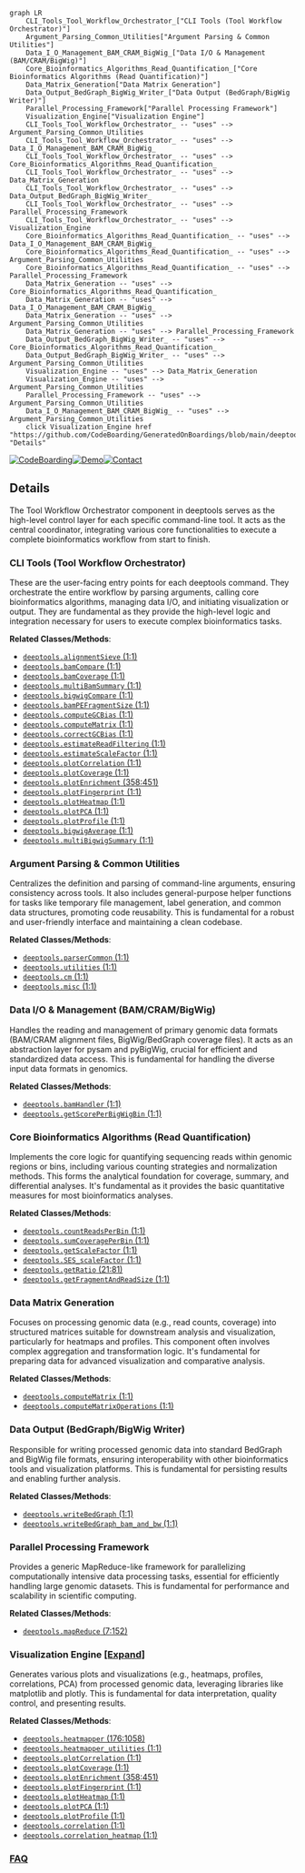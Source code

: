 ```mermaid
graph LR
    CLI_Tools_Tool_Workflow_Orchestrator_["CLI Tools (Tool Workflow Orchestrator)"]
    Argument_Parsing_Common_Utilities["Argument Parsing & Common Utilities"]
    Data_I_O_Management_BAM_CRAM_BigWig_["Data I/O & Management (BAM/CRAM/BigWig)"]
    Core_Bioinformatics_Algorithms_Read_Quantification_["Core Bioinformatics Algorithms (Read Quantification)"]
    Data_Matrix_Generation["Data Matrix Generation"]
    Data_Output_BedGraph_BigWig_Writer_["Data Output (BedGraph/BigWig Writer)"]
    Parallel_Processing_Framework["Parallel Processing Framework"]
    Visualization_Engine["Visualization Engine"]
    CLI_Tools_Tool_Workflow_Orchestrator_ -- "uses" --> Argument_Parsing_Common_Utilities
    CLI_Tools_Tool_Workflow_Orchestrator_ -- "uses" --> Data_I_O_Management_BAM_CRAM_BigWig_
    CLI_Tools_Tool_Workflow_Orchestrator_ -- "uses" --> Core_Bioinformatics_Algorithms_Read_Quantification_
    CLI_Tools_Tool_Workflow_Orchestrator_ -- "uses" --> Data_Matrix_Generation
    CLI_Tools_Tool_Workflow_Orchestrator_ -- "uses" --> Data_Output_BedGraph_BigWig_Writer_
    CLI_Tools_Tool_Workflow_Orchestrator_ -- "uses" --> Parallel_Processing_Framework
    CLI_Tools_Tool_Workflow_Orchestrator_ -- "uses" --> Visualization_Engine
    Core_Bioinformatics_Algorithms_Read_Quantification_ -- "uses" --> Data_I_O_Management_BAM_CRAM_BigWig_
    Core_Bioinformatics_Algorithms_Read_Quantification_ -- "uses" --> Argument_Parsing_Common_Utilities
    Core_Bioinformatics_Algorithms_Read_Quantification_ -- "uses" --> Parallel_Processing_Framework
    Data_Matrix_Generation -- "uses" --> Core_Bioinformatics_Algorithms_Read_Quantification_
    Data_Matrix_Generation -- "uses" --> Data_I_O_Management_BAM_CRAM_BigWig_
    Data_Matrix_Generation -- "uses" --> Argument_Parsing_Common_Utilities
    Data_Matrix_Generation -- "uses" --> Parallel_Processing_Framework
    Data_Output_BedGraph_BigWig_Writer_ -- "uses" --> Core_Bioinformatics_Algorithms_Read_Quantification_
    Data_Output_BedGraph_BigWig_Writer_ -- "uses" --> Argument_Parsing_Common_Utilities
    Visualization_Engine -- "uses" --> Data_Matrix_Generation
    Visualization_Engine -- "uses" --> Argument_Parsing_Common_Utilities
    Parallel_Processing_Framework -- "uses" --> Argument_Parsing_Common_Utilities
    Data_I_O_Management_BAM_CRAM_BigWig_ -- "uses" --> Argument_Parsing_Common_Utilities
    click Visualization_Engine href "https://github.com/CodeBoarding/GeneratedOnBoardings/blob/main/deeptools/Visualization_Engine.md" "Details"
```

[![CodeBoarding](https://img.shields.io/badge/Generated%20by-CodeBoarding-9cf?style=flat-square)](https://github.com/CodeBoarding/CodeBoarding)[![Demo](https://img.shields.io/badge/Try%20our-Demo-blue?style=flat-square)](https://www.codeboarding.org/demo)[![Contact](https://img.shields.io/badge/Contact%20us%20-%20contact@codeboarding.org-lightgrey?style=flat-square)](mailto:contact@codeboarding.org)

## Details

The Tool Workflow Orchestrator component in deeptools serves as the high-level control layer for each specific command-line tool. It acts as the central coordinator, integrating various core functionalities to execute a complete bioinformatics workflow from start to finish.

### CLI Tools (Tool Workflow Orchestrator)
These are the user-facing entry points for each deeptools command. They orchestrate the entire workflow by parsing arguments, calling core bioinformatics algorithms, managing data I/O, and initiating visualization or output. They are fundamental as they provide the high-level logic and integration necessary for users to execute complex bioinformatics tasks.


**Related Classes/Methods**:

- <a href="https://github.com/deeptools/deeptools/blob/master/deeptools/alignmentSieve.py#L1-L1" target="_blank" rel="noopener noreferrer">`deeptools.alignmentSieve` (1:1)</a>
- <a href="https://github.com/deeptools/deeptools/blob/master/deeptools/bamCompare.py#L1-L1" target="_blank" rel="noopener noreferrer">`deeptools.bamCompare` (1:1)</a>
- <a href="https://github.com/deeptools/deeptools/blob/master/deeptools/bamCoverage.py#L1-L1" target="_blank" rel="noopener noreferrer">`deeptools.bamCoverage` (1:1)</a>
- <a href="https://github.com/deeptools/deeptools/blob/master/deeptools/multiBamSummary.py#L1-L1" target="_blank" rel="noopener noreferrer">`deeptools.multiBamSummary` (1:1)</a>
- <a href="https://github.com/deeptools/deeptools/blob/master/deeptools/bigwigCompare.py#L1-L1" target="_blank" rel="noopener noreferrer">`deeptools.bigwigCompare` (1:1)</a>
- <a href="https://github.com/deeptools/deeptools/blob/master/deeptools/bamPEFragmentSize.py#L1-L1" target="_blank" rel="noopener noreferrer">`deeptools.bamPEFragmentSize` (1:1)</a>
- <a href="https://github.com/deeptools/deeptools/blob/master/deeptools/computeGCBias.py#L1-L1" target="_blank" rel="noopener noreferrer">`deeptools.computeGCBias` (1:1)</a>
- <a href="https://github.com/deeptools/deeptools/blob/master/deeptools/computeMatrix.py#L1-L1" target="_blank" rel="noopener noreferrer">`deeptools.computeMatrix` (1:1)</a>
- <a href="https://github.com/deeptools/deeptools/blob/master/deeptools/correctGCBias.py#L1-L1" target="_blank" rel="noopener noreferrer">`deeptools.correctGCBias` (1:1)</a>
- <a href="https://github.com/deeptools/deeptools/blob/master/deeptools/estimateReadFiltering.py#L1-L1" target="_blank" rel="noopener noreferrer">`deeptools.estimateReadFiltering` (1:1)</a>
- <a href="https://github.com/deeptools/deeptools/blob/master/deeptools/estimateScaleFactor.py#L1-L1" target="_blank" rel="noopener noreferrer">`deeptools.estimateScaleFactor` (1:1)</a>
- <a href="https://github.com/deeptools/deeptools/blob/master/deeptools/plotCorrelation.py#L1-L1" target="_blank" rel="noopener noreferrer">`deeptools.plotCorrelation` (1:1)</a>
- <a href="https://github.com/deeptools/deeptools/blob/master/deeptools/plotCoverage.py#L1-L1" target="_blank" rel="noopener noreferrer">`deeptools.plotCoverage` (1:1)</a>
- <a href="https://github.com/deeptools/deeptools/blob/master/deeptools/plotEnrichment.py#L358-L451" target="_blank" rel="noopener noreferrer">`deeptools.plotEnrichment` (358:451)</a>
- <a href="https://github.com/deeptools/deeptools/blob/master/deeptools/plotFingerprint.py#L1-L1" target="_blank" rel="noopener noreferrer">`deeptools.plotFingerprint` (1:1)</a>
- <a href="https://github.com/deeptools/deeptools/blob/master/deeptools/plotHeatmap.py#L1-L1" target="_blank" rel="noopener noreferrer">`deeptools.plotHeatmap` (1:1)</a>
- <a href="https://github.com/deeptools/deeptools/blob/master/deeptools/plotPCA.py#L1-L1" target="_blank" rel="noopener noreferrer">`deeptools.plotPCA` (1:1)</a>
- <a href="https://github.com/deeptools/deeptools/blob/master/deeptools/plotProfile.py#L1-L1" target="_blank" rel="noopener noreferrer">`deeptools.plotProfile` (1:1)</a>
- <a href="https://github.com/deeptools/deeptools/blob/master/deeptools/bigwigAverage.py#L1-L1" target="_blank" rel="noopener noreferrer">`deeptools.bigwigAverage` (1:1)</a>
- <a href="https://github.com/deeptools/deeptools/blob/master/deeptools/multiBigwigSummary.py#L1-L1" target="_blank" rel="noopener noreferrer">`deeptools.multiBigwigSummary` (1:1)</a>


### Argument Parsing & Common Utilities
Centralizes the definition and parsing of command-line arguments, ensuring consistency across tools. It also includes general-purpose helper functions for tasks like temporary file management, label generation, and common data structures, promoting code reusability. This is fundamental for a robust and user-friendly interface and maintaining a clean codebase.


**Related Classes/Methods**:

- <a href="https://github.com/deeptools/deeptools/blob/master/deeptools/parserCommon.py#L1-L1" target="_blank" rel="noopener noreferrer">`deeptools.parserCommon` (1:1)</a>
- <a href="https://github.com/deeptools/deeptools/blob/master/deeptools/utilities.py#L1-L1" target="_blank" rel="noopener noreferrer">`deeptools.utilities` (1:1)</a>
- <a href="https://github.com/deeptools/deeptools/blob/master/deeptools/cm.py#L1-L1" target="_blank" rel="noopener noreferrer">`deeptools.cm` (1:1)</a>
- <a href="https://github.com/deeptools/deeptools/blob/master/deeptools/misc.py#L1-L1" target="_blank" rel="noopener noreferrer">`deeptools.misc` (1:1)</a>


### Data I/O & Management (BAM/CRAM/BigWig)
Handles the reading and management of primary genomic data formats (BAM/CRAM alignment files, BigWig/BedGraph coverage files). It acts as an abstraction layer for pysam and pyBigWig, crucial for efficient and standardized data access. This is fundamental for handling the diverse input data formats in genomics.


**Related Classes/Methods**:

- <a href="https://github.com/deeptools/deeptools/blob/master/deeptools/bamHandler.py#L1-L1" target="_blank" rel="noopener noreferrer">`deeptools.bamHandler` (1:1)</a>
- <a href="https://github.com/deeptools/deeptools/blob/master/deeptools/getScorePerBigWigBin.py#L1-L1" target="_blank" rel="noopener noreferrer">`deeptools.getScorePerBigWigBin` (1:1)</a>


### Core Bioinformatics Algorithms (Read Quantification)
Implements the core logic for quantifying sequencing reads within genomic regions or bins, including various counting strategies and normalization methods. This forms the analytical foundation for coverage, summary, and differential analyses. It's fundamental as it provides the basic quantitative measures for most bioinformatics analyses.


**Related Classes/Methods**:

- <a href="https://github.com/deeptools/deeptools/blob/master/deeptools/countReadsPerBin.py#L1-L1" target="_blank" rel="noopener noreferrer">`deeptools.countReadsPerBin` (1:1)</a>
- <a href="https://github.com/deeptools/deeptools/blob/master/deeptools/sumCoveragePerBin.py#L1-L1" target="_blank" rel="noopener noreferrer">`deeptools.sumCoveragePerBin` (1:1)</a>
- <a href="https://github.com/deeptools/deeptools/blob/master/deeptools/getScaleFactor.py#L1-L1" target="_blank" rel="noopener noreferrer">`deeptools.getScaleFactor` (1:1)</a>
- <a href="https://github.com/deeptools/deeptools/blob/master/deeptools/SES_scaleFactor.py#L1-L1" target="_blank" rel="noopener noreferrer">`deeptools.SES_scaleFactor` (1:1)</a>
- <a href="https://github.com/deeptools/deeptools/blob/master/deeptools/getRatio.py#L21-L81" target="_blank" rel="noopener noreferrer">`deeptools.getRatio` (21:81)</a>
- <a href="https://github.com/deeptools/deeptools/blob/master/deeptools/getFragmentAndReadSize.py#L1-L1" target="_blank" rel="noopener noreferrer">`deeptools.getFragmentAndReadSize` (1:1)</a>


### Data Matrix Generation
Focuses on processing genomic data (e.g., read counts, coverage) into structured matrices suitable for downstream analysis and visualization, particularly for heatmaps and profiles. This component often involves complex aggregation and transformation logic. It's fundamental for preparing data for advanced visualization and comparative analysis.


**Related Classes/Methods**:

- <a href="https://github.com/deeptools/deeptools/blob/master/deeptools/computeMatrix.py#L1-L1" target="_blank" rel="noopener noreferrer">`deeptools.computeMatrix` (1:1)</a>
- <a href="https://github.com/deeptools/deeptools/blob/master/deeptools/computeMatrixOperations.py#L1-L1" target="_blank" rel="noopener noreferrer">`deeptools.computeMatrixOperations` (1:1)</a>


### Data Output (BedGraph/BigWig Writer)
Responsible for writing processed genomic data into standard BedGraph and BigWig file formats, ensuring interoperability with other bioinformatics tools and visualization platforms. This is fundamental for persisting results and enabling further analysis.


**Related Classes/Methods**:

- <a href="https://github.com/deeptools/deeptools/blob/master/deeptools/writeBedGraph.py#L1-L1" target="_blank" rel="noopener noreferrer">`deeptools.writeBedGraph` (1:1)</a>
- <a href="https://github.com/deeptools/deeptools/blob/master/deeptools/writeBedGraph_bam_and_bw.py#L1-L1" target="_blank" rel="noopener noreferrer">`deeptools.writeBedGraph_bam_and_bw` (1:1)</a>


### Parallel Processing Framework
Provides a generic MapReduce-like framework for parallelizing computationally intensive data processing tasks, essential for efficiently handling large genomic datasets. This is fundamental for performance and scalability in scientific computing.


**Related Classes/Methods**:

- <a href="https://github.com/deeptools/deeptools/blob/master/deeptools/mapReduce.py#L7-L152" target="_blank" rel="noopener noreferrer">`deeptools.mapReduce` (7:152)</a>


### Visualization Engine [[Expand]](./Visualization_Engine.md)
Generates various plots and visualizations (e.g., heatmaps, profiles, correlations, PCA) from processed genomic data, leveraging libraries like matplotlib and plotly. This is fundamental for data interpretation, quality control, and presenting results.


**Related Classes/Methods**:

- <a href="https://github.com/deeptools/deeptools/blob/master/deeptools/heatmapper.py#L176-L1058" target="_blank" rel="noopener noreferrer">`deeptools.heatmapper` (176:1058)</a>
- <a href="https://github.com/deeptools/deeptools/blob/master/deeptools/heatmapper_utilities.py#L1-L1" target="_blank" rel="noopener noreferrer">`deeptools.heatmapper_utilities` (1:1)</a>
- <a href="https://github.com/deeptools/deeptools/blob/master/deeptools/plotCorrelation.py#L1-L1" target="_blank" rel="noopener noreferrer">`deeptools.plotCorrelation` (1:1)</a>
- <a href="https://github.com/deeptools/deeptools/blob/master/deeptools/plotCoverage.py#L1-L1" target="_blank" rel="noopener noreferrer">`deeptools.plotCoverage` (1:1)</a>
- <a href="https://github.com/deeptools/deeptools/blob/master/deeptools/plotEnrichment.py#L358-L451" target="_blank" rel="noopener noreferrer">`deeptools.plotEnrichment` (358:451)</a>
- <a href="https://github.com/deeptools/deeptools/blob/master/deeptools/plotFingerprint.py#L1-L1" target="_blank" rel="noopener noreferrer">`deeptools.plotFingerprint` (1:1)</a>
- <a href="https://github.com/deeptools/deeptools/blob/master/deeptools/plotHeatmap.py#L1-L1" target="_blank" rel="noopener noreferrer">`deeptools.plotHeatmap` (1:1)</a>
- <a href="https://github.com/deeptools/deeptools/blob/master/deeptools/plotPCA.py#L1-L1" target="_blank" rel="noopener noreferrer">`deeptools.plotPCA` (1:1)</a>
- <a href="https://github.com/deeptools/deeptools/blob/master/deeptools/plotProfile.py#L1-L1" target="_blank" rel="noopener noreferrer">`deeptools.plotProfile` (1:1)</a>
- <a href="https://github.com/deeptools/deeptools/blob/master/deeptools/correlation.py#L1-L1" target="_blank" rel="noopener noreferrer">`deeptools.correlation` (1:1)</a>
- <a href="https://github.com/deeptools/deeptools/blob/master/deeptools/correlation_heatmap.py#L1-L1" target="_blank" rel="noopener noreferrer">`deeptools.correlation_heatmap` (1:1)</a>




### [FAQ](https://github.com/CodeBoarding/GeneratedOnBoardings/tree/main?tab=readme-ov-file#faq)